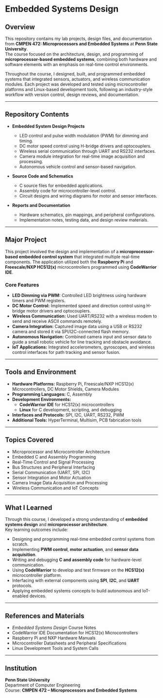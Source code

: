 # Embedded Systems Design  

## Overview  
This repository contains my lab projects, design files, and documentation from **CMPEN 472: Microprocessors and Embedded Systems** at **Penn State University**.  
The course focused on the architecture, design, and programming of **microprocessor-based embedded systems**, combining both hardware and software elements with an emphasis on real-time control environments.  

Throughout the course, I designed, built, and programmed embedded systems that integrated sensors, actuators, and wireless communication modules. Each project was developed and tested using microcontroller platforms and Linux-based development tools, following an industry-style workflow with version control, design reviews, and documentation.  

---

## Repository Contents  
- **Embedded System Design Projects**  
  - LED control and pulse width modulation (PWM) for dimming and timing.  
  - DC motor speed control using H-bridge drivers and optocouplers.  
  - Wireless serial communication through UART and RS232 interfaces.  
  - Camera module integration for real-time image acquisition and processing.  
  - Autonomous vehicle control and sensor-based navigation.  

- **Source Code and Schematics**  
  - C source files for embedded applications.  
  - Assembly code for microcontroller-level control.  
  - Circuit designs and wiring diagrams for motor and sensor interfaces.  

- **Reports and Documentation**  
  - Hardware schematics, pin mappings, and peripheral configurations.  
  - Implementation notes, testing data, and design review materials.  

---

## Major Project  
This project involved the design and implementation of a **microprocessor-based embedded control system** that integrated multiple real-time components. The application utilized both the **Raspberry Pi** and **Freescale/NXP HCS12(x)** microcontrollers programmed using **CodeWarrior IDE**.  

### Core Features  
- **LED Dimming via PWM:** Controlled LED brightness using hardware timers and PWM registers.  
- **DC Motor Control:** Implemented speed and direction control using H-bridge motor drivers and optocouplers.  
- **Wireless Communication:** Used UART/RS232 with a wireless modem to send and receive ASCII commands remotely.  
- **Camera Integration:** Captured image data using a USB or RS232 camera and stored it via SPI/I2C-connected flash memory.  
- **Autonomous Navigation:** Combined camera input and sensor data to guide a small robotic vehicle for line tracking and obstacle avoidance.  
- **IoT Applications:** Integrated accelerometers, gyroscopes, and wireless control interfaces for path tracking and sensor fusion.  

---

## Tools and Environment  
- **Hardware Platforms:** Raspberry Pi, Freescale/NXP HCS12(x) Microcontrollers, DC Motor Shields, Camera Modules  
- **Programming Languages:** C, Assembly  
- **Development Environments:**  
  - **CodeWarrior IDE** for HCS12(x) microcontrollers  
  - **Linux** for C development, scripting, and debugging  
- **Interfaces and Protocols:** SPI, I2C, UART, RS232, PWM  
- **Additional Tools:** HyperTerminal, Multisim, PCB fabrication tools  

---

## Topics Covered  
- Microprocessor and Microcontroller Architecture  
- Embedded C and Assembly Programming  
- Real-Time Control and Signal Processing  
- Bus Structures and Peripheral Interfacing  
- Serial Communication (UART, SPI, I2C)  
- Sensor Integration and Motor Actuation  
- Camera Image Data Acquisition and Processing  
- Wireless Communication and IoT Concepts  

---

## What I Learned  
Through this course, I developed a strong understanding of **embedded systems design** and **microprocessor architecture**.  
Key learning outcomes include:  
- Designing and programming real-time embedded control systems from scratch.  
- Implementing **PWM control**, **motor actuation**, and **sensor data acquisition**.  
- Writing and debugging **C and assembly code** for hardware-level communication.  
- Using **CodeWarrior** to develop and test firmware on the **HCS12(x)** microcontroller platform.  
- Interfacing with external components using **SPI**, **I2C**, and **UART** protocols.  
- Applying embedded systems concepts to build autonomous and IoT-enabled devices.  

---

## References and Materials  
- *Embedded Systems Design* Course Notes  
- CodeWarrior IDE Documentation for HCS12(x) Microcontrollers  
- Raspberry Pi and NXP Hardware Manuals  
- Microcontroller Datasheets and Peripheral Specifications  
- Linux Development Tools and System Calls  

---

## Institution  
**Penn State University**  
Department of Computer Engineering  
Course: **CMPEN 472 – Microprocessors and Embedded Systems**  
